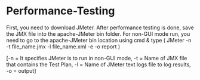 # Performance-Testing

First, you need to download JMeter. After performance testing is done, save the JMX file into the apache-JMeter bin folder. For non-GUI mode run, you need to go to the apache-JMeter bin location using cmd & type ( JMeter -n -t file_name.jmx -l file_name.xml -e -o report ) 

[-n = It specifies JMeter is to run in non-GUI mode, -t = Name of JMX file that contains the Test Plan, -l = Name of JMeter text logs file to log results, -o = output]
 

